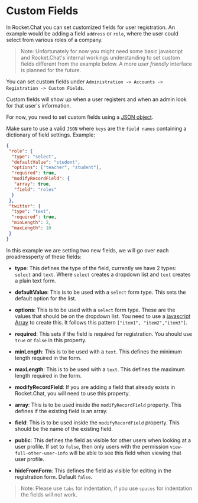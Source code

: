 # Custom Fields

In Rocket.Chat you can set customized fields for user registration. An example would be adding a field `address` or `role`, where the user could select from various roles of a company.

> Note: Unfortunately for now you might need some basic javascript and Rocket.Chat's internal workings understanding to set custom fields different from the example below. A more _user friendly_ interface is planned for the future.

You can set custom fields under `Administration -> Accounts -> Registration -> Custom Fields`.

Custom fields will show up when a user registers and when an admin look for that user's information.

For now, you need to set custom fields using a [JSON object](https://developer.mozilla.org/en-US/docs/Learn/JavaScript/Objects/JSON).

Make sure to use a valid `JSON` where `keys` are the `field names` containing a dictionary of field settings. Example:

```json
{
 "role": {
  "type": "select",
  "defaultValue": "student",
  "options": ["teacher", "student"],
  "required": true,
  "modifyRecordField": {
   "array": true,
   "field": "roles"
  }
 },
 "twitter": {
  "type": "text",
  "required": true,
  "minLength": 2,
  "maxLength": 10
 }
}
```

In this example we are setting two new fields, we will go over each proadressperty of these fields:

* **type**: This defines the type of the field, currently we have 2 types: `select` and `text`. Where `select` creates a dropdown list and `text` creates a plain text form.

* **defaultValue**: This is to be used with a `select` form type. This sets the default option for the list.

* **options**: This is to be used with a `select` form type. These are the values that should be on the dropdown list. You need to use a [javascript Array](https://developer.mozilla.org/en-US/docs/Web/JavaScript/Reference/Global_Objects/Array) to create this. It follows this pattern `["item1", "item2","item3"]`.

* **required**: This sets if the field is required for registration. You should use `true` or `false` in this property.

* **minLength**: This is to be used with a `text`. This defines the minimum length required in the form.

* **maxLength**: This is to be used with a `text`. This defines the maximum length required in the form.

* **modifyRecordField**: If you are adding a field that already exists in Rocket.Chat, you will need to use this property.

* **array**: This is to be used inside the `modifyRecordField` property. This defines if the existing field is an array.

* **field**: This is to be used inside the `modifyRecordField` property. This should be the name of the existing field.

* **public**: This defines the field as visible for other users when looking at a user profile. If set to `false`, then only users with the permission `view-full-other-user-info` will be able to see this field when viewing that user profile.

* **hideFromForm**: This defines the field as visible for editing in the registration form. Default `false`. 

> Note: Please use `tabs` for indentation, if you use `spaces` for indentation the fields will not work.
